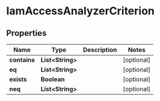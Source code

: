 

# IamAccessAnalyzerCriterion


## Properties

| Name | Type | Description | Notes |
|------------ | ------------- | ------------- | -------------|
|**contains** | **List&lt;String&gt;** |  |  [optional] |
|**eq** | **List&lt;String&gt;** |  |  [optional] |
|**exists** | **Boolean** |  |  [optional] |
|**neq** | **List&lt;String&gt;** |  |  [optional] |



